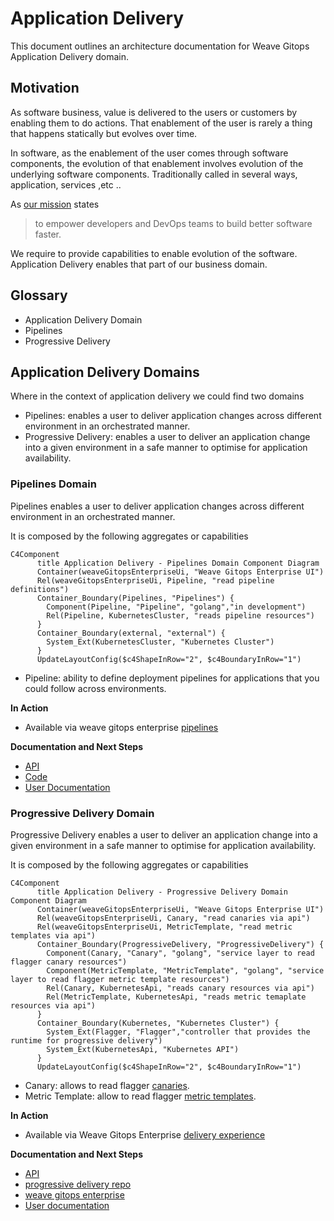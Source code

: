 # Application Delivery 
This document outlines an architecture documentation for Weave Gitops Application Delivery domain.

## Motivation
As software business, value is delivered to the users or customers by enabling them to do actions.
That enablement of the user is rarely a thing that happens statically but evolves over time.

In software, as the enablement of the user comes through software components, the evolution of that enablement
involves evolution of the underlying software components. Traditionally called in several ways, application, services ,etc ..

As [our mission](https://www.weave.works/company/) states
> to empower developers and DevOps teams to build better software faster.

We require to provide capabilities to enable evolution of the software. Application Delivery enables that part of our
business domain.

## Glossary

- Application Delivery Domain
- Pipelines
- Progressive Delivery

## Application Delivery Domains

Where in the context of application delivery we could find two domains

- Pipelines: enables a user to deliver application changes across different environment in an orchestrated manner. 
- Progressive Delivery: enables a user to deliver an application change into a given environment in a safe manner to optimise for application availability.

### Pipelines Domain

Pipelines enables a user to deliver application changes across different environment in an orchestrated manner.

It is composed by the following aggregates or capabilities

```mermaid
C4Component
      title Application Delivery - Pipelines Domain Component Diagram
      Container(weaveGitopsEnterpriseUi, "Weave Gitops Enterprise UI")
      Rel(weaveGitopsEnterpriseUi, Pipeline, "read pipeline definitions")
      Container_Boundary(Pipelines, "Pipelines") {
        Component(Pipeline, "Pipeline", "golang","in development")
        Rel(Pipeline, KubernetesCluster, "reads pipeline resources")
      }
      Container_Boundary(external, "external") {
        System_Ext(KubernetesCluster, "Kubernetes Cluster")
      }
      UpdateLayoutConfig($c4ShapeInRow="2", $c4BoundaryInRow="1")                           
```

- Pipeline: ability to define deployment pipelines for applications that you could follow across environments.  

**In Action**
- Available via weave gitops enterprise [pipelines](https://demo-01.wge.dev.weave.works/pipelines)

**Documentation and Next Steps**

- [API](https://github.com/weaveworks/weave-gitops-enterprise/blob/main/api/pipelines/pipelines.proto)
- [Code](https://github.com/weaveworks/weave-gitops-enterprise)
- [User Documentation](https://docs.gitops.weave.works/docs/pipelines/intro/)


### Progressive Delivery Domain

Progressive Delivery enables a user to deliver an application change into a given environment in a safe manner to optimise for application availability.

It is composed by the following aggregates or capabilities

```mermaid
C4Component
      title Application Delivery - Progressive Delivery Domain Component Diagram
      Container(weaveGitopsEnterpriseUi, "Weave Gitops Enterprise UI")
      Rel(weaveGitopsEnterpriseUi, Canary, "read canaries via api")
      Rel(weaveGitopsEnterpriseUi, MetricTemplate, "read metric templates via api")
      Container_Boundary(ProgressiveDelivery, "ProgressiveDelivery") {
        Component(Canary, "Canary", "golang", "service layer to read flagger canary resources")
        Component(MetricTemplate, "MetricTemplate", "golang", "service layer to read flagger metric template resources")
        Rel(Canary, KubernetesApi, "reads canary resources via api")
        Rel(MetricTemplate, KubernetesApi, "reads metric temaplate resources via api")      
      }
      Container_Boundary(Kubernetes, "Kubernetes Cluster") {
        System_Ext(Flagger, "Flagger","controller that provides the runtime for progressive delivery")
        System_Ext(KubernetesApi, "Kubernetes API")
      }
      UpdateLayoutConfig($c4ShapeInRow="2", $c4BoundaryInRow="1")       
```

- Canary: allows to read flagger [canaries](https://docs.flagger.app/usage/how-it-works#canary-resource).
- Metric Template: allow to read flagger [metric templates](https://docs.flagger.app/usage/metrics#custom-metrics).


**In Action**
- Available via Weave Gitops Enterprise [delivery experience](https://demo-01.wge.dev.weave.works/applications/delivery)

**Documentation and Next Steps**
- [API](https://github.com/weaveworks/progressive-delivery/blob/main/api/prog/prog.proto)
- [progressive delivery repo](https://github.com/weaveworks/progressive-delivery)
- [weave gitops enterprise](https://github.com/weaveworks/weave-gitops-enterprise)
- [User documentation](https://docs.gitops.weave.works/docs/guides/delivery/)














